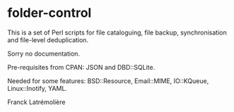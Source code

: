 folder-control
==============

This is a set of Perl scripts for file cataloguing, file backup,
synchronisation and file-level deduplication.

Sorry no documentation.

Pre-requisites from CPAN: JSON and DBD::SQLite.

Needed for some features: BSD::Resource, Email::MIME, IO::KQueue, Linux::Inotify, YAML.

Franck Latrémolière
